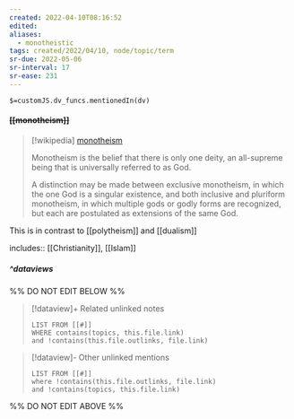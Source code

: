 ```yaml
---
created: 2022-04-10T08:16:52 
edited: 
aliases:
  - monotheistic
tags: created/2022/04/10, node/topic/term
sr-due: 2022-05-06
sr-interval: 17
sr-ease: 231
---
```

`$=customJS.dv_funcs.mentionedIn(dv)`

#### <s class="topic-title">[[monotheism]]</s>

> [!wikipedia] [monotheism](https://en.wikipedia.org/wiki/Monotheism)
> 
> Monotheism is the belief that there is only one deity, an all-supreme being that is universally referred to as God. 
> 
> A distinction may be made between exclusive monotheism, in which the one God is a singular existence, and both inclusive and pluriform monotheism, in which multiple gods or godly forms are recognized, but each are postulated as extensions of the same God.
>

This is in contrast to [[polytheism]] and [[dualism]]

includes:: [[Christianity]], [[Islam]]

##### ^dataviews

%% DO NOT EDIT BELOW %%
> [!dataview]+ Related unlinked notes
> ```dataview
> LIST FROM [[#]]
> WHERE contains(topics, this.file.link)
> and !contains(this.file.outlinks, file.link)
> ```
 
> [!dataview]- Other unlinked mentions
> ```dataview
> LIST FROM [[#]]
> where !contains(this.file.outlinks, file.link)
> and !contains(topics, this.file.link)
> ```

%% DO NOT EDIT ABOVE %%
